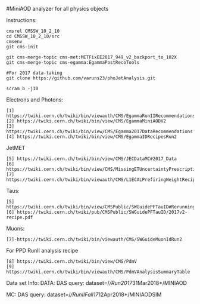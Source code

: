 #MiniAOD analyzer for all physics objects 

Instructions:
```
cmsrel CMSSW_10_2_10
cd CMSSW_10_2_10/src
cmsenv
git cms-init

git cms-merge-topic cms-met:METFixEE2017_949_v2_backport_to_102X 
git cms-merge-topic cms-egamma:EgammaPostRecoTools

#For 2017 data-taking
git clone https://github.com/varuns23/phoJetAnalysis.git

scram b -j10
```

Electrons and Photons:
```
[1] https://twiki.cern.ch/twiki/bin/viewauth/CMS/EgammaRunIIRecommendations
[2] https://twiki.cern.ch/twiki/bin/view/CMS/EgammaMiniAODV2
[3] https://twiki.cern.ch/twiki/bin/view/CMS/Egamma2017DataRecommendations
[4] https://twiki.cern.ch/twiki/bin/view/CMS/EgammaIDRecipesRun2
```
JetMET
```
[5] https://twiki.cern.ch/twiki/bin/view/CMS/JECDataMC#2017_Data
[6] https://twiki.cern.ch/twiki/bin/view/CMS/MissingETUncertaintyPrescription#Instructions_for_9_4_X_X_9_or_10
[7] https://twiki.cern.ch/twiki/bin/viewauth/CMS/L1ECALPrefiringWeightRecipe
```

Taus:
```
[5] https://twiki.cern.ch/twiki/bin/view/CMSPublic/SWGuidePFTauID#Rerunning_of_the_tau_ID_on_M_AN1
[6] https://twiki.cern.ch/twiki/pub/CMSPublic/SWGuidePFTauID/2017v2-recipe.pdf
```
Muons:
```
[7]-https://twiki.cern.ch/twiki/bin/viewauth/CMS/SWGuideMuonIdRun2
```

For PPD RunII analysis recipe
```
[8] https://twiki.cern.ch/twiki/bin/view/CMS/PdmV
[9] https://twiki.cern.ch/twiki/bin/viewauth/CMS/PdmVAnalysisSummaryTable
```

Data set Info:
DATA:
DAS query: dataset=/*/Run2017*31Mar2018*/MINIAOD

MC:
DAS query: dataset=/*/RunIIFall17*12Apr2018*/MINIAODSIM
